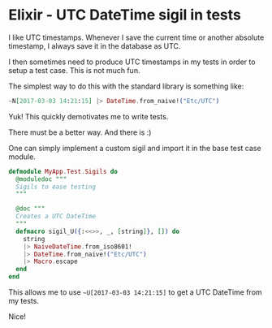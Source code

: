 # Elixir - UTC DateTime sigil in tests

I like UTC timestamps. Whenever I save the current time or another absolute
timestamp, I always save it in the database as UTC.

I then sometimes need to produce UTC timestamps in my tests in order to setup
a test case. This is not much fun.

The simplest way to do this with the standard library is something like:

```elixir
~N[2017-03-03 14:21:15] |> DateTime.from_naive!("Etc/UTC")
```

Yuk! This quickly demotivates me to write tests.

There must be a better way. And there is :)

One can simply implement a custom sigil and import it in the base test case module.

```elixir
defmodule MyApp.Test.Sigils do
  @moduledoc """
  Sigils to ease testing
  """

  @doc """
  Creates a UTC DateTime
  """
  defmacro sigil_U({:<<>>, _, [string]}, []) do
    string
    |> NaiveDateTime.from_iso8601!
    |> DateTime.from_naive!("Etc/UTC")
    |> Macro.escape
  end
end
```

This allows me to use `~U[2017-03-03 14:21:15]` to get a UTC DateTime from my tests.

Nice!
